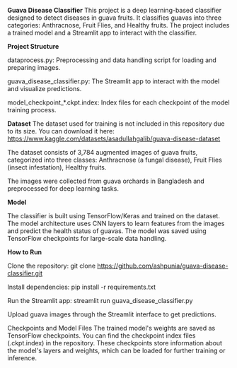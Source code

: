 **Guava Disease Classifier**
This project is a deep learning-based classifier designed to detect diseases in guava fruits. It classifies guavas into three categories: Anthracnose, Fruit Flies, and Healthy fruits. The project includes a trained model and a Streamlit app to interact with the classifier.


**Project Structure**

dataprocess.py: 
Preprocessing and data handling script for loading and preparing images.

guava_disease_classifier.py: 
The Streamlit app to interact with the model and visualize predictions.

model_checkpoint_*.ckpt.index: 
Index files for each checkpoint of the model training process.

**Dataset**
The dataset used for training is not included in this repository due to its size. You can download it here: https://www.kaggle.com/datasets/asadullahgalib/guava-disease-dataset

The dataset consists of 3,784 augmented images of guava fruits, categorized into three classes:
Anthracnose (a fungal disease),
Fruit Flies (insect infestation),
Healthy fruits.

The images were collected from guava orchards in Bangladesh and preprocessed for deep learning tasks.


**Model**

The classifier is built using TensorFlow/Keras and trained on the dataset. 
The model architecture uses CNN layers to learn features from the images and predict the health status of guavas.
The model was saved using TensorFlow checkpoints for large-scale data handling.

**How to Run**

Clone the repository:
git clone https://github.com/ashpunia/guava-disease-classifier.git

Install dependencies:
pip install -r requirements.txt

Run the Streamlit app:
streamlit run guava_disease_classifier.py

Upload guava images through the Streamlit interface to get predictions.

Checkpoints and Model Files
The trained model's weights are saved as TensorFlow checkpoints. 
You can find the checkpoint index files (.ckpt.index) in the repository. 
These checkpoints store information about the model's layers and weights, which can be loaded for further training or inference.
